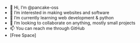 - 👋 Hi, I’m @pancake-oss
- 👀 I’m interested in making websites and software
- 🌱 I’m currently learning web development & python
- 💞️ I’m looking to collaborate on anything, mostly small projects
- 📫 You can reach me through GitHub
- [Free Space]

